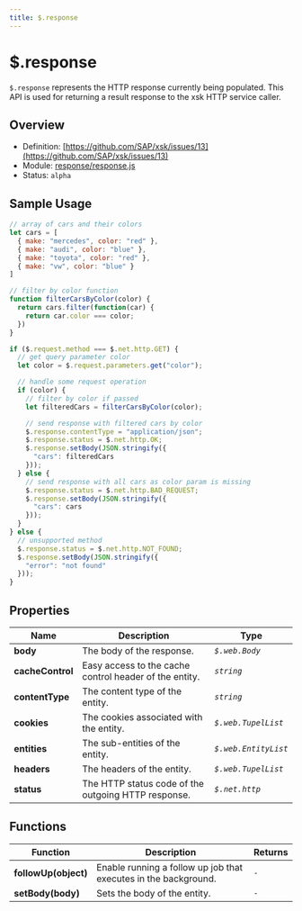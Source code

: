 ```yaml
---
title: $.response
---
```


$.response
===

`$.response` represents the HTTP response currently being populated. This API is used for returning a result response to the xsk HTTP service caller.


## Overview

- Definition: [https://github.com/SAP/xsk/issues/13](https://github.com/SAP/xsk/issues/13)
- Module: [response/response.js](https://github.com/SAP/xsk/blob/main/modules/api/api-xsjs/src/main/resources/META-INF/dirigible/xsk/web/web.js)
- Status: `alpha`


## Sample Usage

```javascript
// array of cars and their colors
let cars = [
  { make: "mercedes", color: "red" },
  { make: "audi", color: "blue" },
  { make: "toyota", color: "red" },
  { make: "vw", color: "blue" }
]

// filter by color function
function filterCarsByColor(color) {
  return cars.filter(function(car) { 
    return car.color === color;
  })
}

if ($.request.method === $.net.http.GET) {
  // get query parameter color
  let color = $.request.parameters.get("color");

  // handle some request operation 
  if (color) {
    // filter by color if passed
    let filteredCars = filterCarsByColor(color);

    // send response with filtered cars by color
    $.response.contentType = "application/json";
    $.response.status = $.net.http.OK;
    $.response.setBody(JSON.stringify({
      "cars": filteredCars
    }));
  } else {
    // send response with all cars as color param is missing
    $.response.status = $.net.http.BAD_REQUEST;
    $.response.setBody(JSON.stringify({
      "cars": cars
    }));
  }
} else {
  // unsupported method
  $.response.status = $.net.http.NOT_FOUND;
  $.response.setBody(JSON.stringify({
    "error": "not found"
  }));
}
```

## Properties


Name              | Description                                             | Type
----------------- | ------------------------------------------------------- | -----------------
**body**          | The body of the response.	                              | _`$.web.Body`_
**cacheControl**  | Easy access to the cache control header of the entity.  | _`string`_
**contentType**   | The content type of the entity.                         | _`string`_
**cookies**       | The cookies associated with the entity.                 | _`$.web.TupelList`_
**entities**      | The sub-entities of the entity.	                        | _`$.web.EntityList`_
**headers**       | The headers of the entity.	                            | _`$.web.TupelList`_
**status**        | The HTTP status code of the outgoing HTTP response.     | _`$.net.http`_

## Functions


Function               | Description                                                     | Returns
---------------------- | --------------------------------------------------------------- | --------
**followUp(object)**   | Enable running a follow up job that executes in the background. | _`-`_
**setBody(body)**      | Sets the body of the entity.                                    | _`-`_
